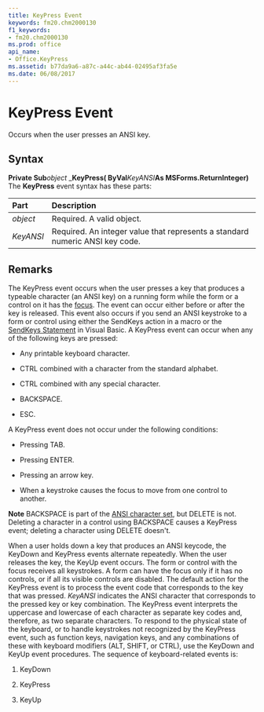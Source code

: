 ```yaml
---
title: KeyPress Event
keywords: fm20.chm2000130
f1_keywords:
- fm20.chm2000130
ms.prod: office
api_name:
- Office.KeyPress
ms.assetid: b77da9a6-a87c-a44c-ab44-02495af3fa5e
ms.date: 06/08/2017
---
```



# KeyPress Event



Occurs when the user presses an ANSI key.

## Syntax

**Private Sub**_object_ _**KeyPress( ByVal**_KeyANSI_**As MSForms.ReturnInteger)**
The  **KeyPress** event syntax has these parts:


|**Part**|**Description**|
|:-----|:-----|
| _object_|Required. A valid object.|
| _KeyANSI_|Required. An integer value that represents a standard numeric ANSI key code.|

## Remarks

The KeyPress event occurs when the user presses a key that produces a typeable character (an ANSI key) on a running form while the form or a control on it has the [focus](../../Glossary/vbe-glossary.md#focus). The event can occur either before or after the key is released. This event also occurs if you send an ANSI keystroke to a form or control using either the SendKeys action in a macro or the [SendKeys Statement](./sendkeys-statement.md) in Visual Basic.
A KeyPress event can occur when any of the following keys are pressed:


- Any printable keyboard character.
    
- CTRL combined with a character from the standard alphabet.
    
- CTRL combined with any special character.
    
- BACKSPACE.
    
- ESC.
    

A KeyPress event does not occur under the following conditions:


- Pressing TAB.
    
- Pressing ENTER.
    
- Pressing an arrow key.
    
- When a keystroke causes the focus to move from one control to another.
    


 **Note**  BACKSPACE is part of the [ANSI character set](../../Glossary/vbe-glossary.md#ansi-character-set), but DELETE is not. Deleting a character in a control using BACKSPACE causes a KeyPress event; deleting a character using DELETE doesn't.

When a user holds down a key that produces an ANSI keycode, the KeyDown and KeyPress events alternate repeatedly. When the user releases the key, the KeyUp event occurs. The form or control with the focus receives all keystrokes. A form can have the focus only if it has no controls, or if all its visible controls are disabled.
The default action for the KeyPress event is to process the event code that corresponds to the key that was pressed.  _KeyANSI_ indicates the ANSI character that corresponds to the pressed key or key combination. The KeyPress event interprets the uppercase and lowercase of each character as separate key codes and, therefore, as two separate characters.
To respond to the physical state of the keyboard, or to handle keystrokes not recognized by the KeyPress event, such as function keys, navigation keys, and any combinations of these with keyboard modifiers (ALT, SHIFT, or CTRL), use the KeyDown and KeyUp event procedures.
The sequence of keyboard-related events is:


1. KeyDown
    
2. KeyPress
    
3. KeyUp
    


